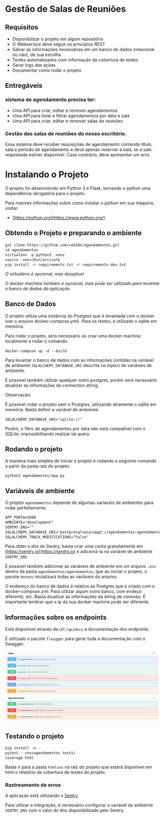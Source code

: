 # Gestão de Salas de Reuniões

## Requisitos

* Disponibilizar o projeto em algum repositório
* O Webservice deve seguir os princípios REST
* Salvar as informações necessárias em um banco de dados (relacional ou não), de sua escolha
* Testes automatizados com informação da cobertura de testes
* Gerar logs das ações
* Documentar como rodar o projeto

## Entregáveis

### sistema de agendamento precisa ter:


 * Uma API para criar, editar e remover agendamentos
 * Uma API para listar e filtrar agendamentos por data e sala
 * Uma API para criar, editar e remover salas de reuniões

### Gestão das salas de reuniões do nosso escritório.

Esse sistema deve receber requisições de agendamento contendo título, sala e período de agendamento e deve apenas reservar a sala, se a sala requisitada estiver disponível. Caso contrário, deve apresentar um erro.

# Instalando o Projeto

O projeto foi desenvolvido em Python 3 e Flask, tornando o python uma dependência obrigatória para o projeto.

Para maiores informações sobre como instalar o python em sua máquina, visitar:

* [https://python.org](https://www.python.org/)


## Obtendo o Projeto e preparando o ambiente

```console
git clone https://github.com/ceb10n/agendamentos.git
cd agendamentos
virtualenv -p python3 .venv
source .venv/bin/activate
pip install -r requirements.txt -r requirements-dev.txt 
```

*O virtualenv é opcional, mas desejável*

*O docker machine também é opcional, mas pode ser utilizado para levantar o banco de dados da aplicação*

## Banco de Dados

O projeto utiliza uma instância do Postgres que é levantada com o docker (ver o arquivo docker-compose.yml).
Para os testes, é utilizado o sqlite em memória.

Para rodar o projeto, será necessário ou criar uma docker machine localmente e rodar o comando:

`docker-compose up -d --build`

Para levantar o banco de dados com as informações contidas na variável de ambiente `SQLALCHEMY_DATABASE_URI` descrita no tópico de variáveis de ambiente.

É possível também utilizar qualquer outro postgres, porém será necessário atualizar as informações da connection string.

Observação:

É possível rodar o projeto sem o Postgres, utilizando diramente o sqlite em memória.
Basta definir a variável de ambiente:

`SQLALCHEMY_DATABASE_URI="sqlite://"`

Porém, o filtro de agendamentos por data não está compatível com o SQLite, impossibilitando realizar tal query.

## Rodando o projeto

A maneira mais simples de iniciar o projeto é rodando o seguinte comando a partir da pasta raíz do projeto:

```console
python3 agendamentos/app.py
```

## Variáveis de ambiente

O projeto `agendamentos` depende de algumas variáveis de ambientes para rodar perfeitamente.

```
APP_PORTA=5000
AMBIENTE="development"
SENTRY_DNS=""
SQLALCHEMY_DATABASE_URI="postgresql+psycopg2://agendamentos:agendamentos@192.168.99.100:5432/agendamentos"
SQLALCHEMY_TRACK_MODIFICATIONS="False"
```

Para obter o dns do Sentry, basta criar uma conta gratuitamente em [https://sentry.io](https://sentry.io) e adicioná-la na variável de ambiente `SENTRY_DNS`

É possível também adicionar as variáveis de ambiente em um arquivo `.env` dentro da pasta `agendamentos/agendamentos`, que ao iniciar o projeto, o pacote `dotenv` inicializará todas as variáveis do arquivo.

O endereço do banco de dados é relativo ao Postgres que é criado com o docker-compose.yml. Para utilizar algum outro banco, com endeço diferente, etc. Basta atualizar as informações da string de conexão.
É importante lembrar que o ip da sua docker machine pode ser diferente.

## Informações sobre os endpoints

Está disponível através da url `/apidocs` a documentação dos endpoints.

É utilizado o pacote `flasgger` para gerar toda a documentação com o Swagger.

![swagger agendamentos](imgs/swagger.png)

## Testando o projeto

```console
pip install -e .
pytest --cov=agendamentos tests/
coverage html
```

Basta ir para a pasta `htmlcov` na raíz do projeto que estará disponível em html o relatório de cobertura de testes do projeto.


### Rastreamento de erros

A aplicação está utilizando o [Sentry](https://sentry.io).

Para utilizar a integração, é necessário configurar a variável de ambiente `SENTRY_DNS` com o valor do dns disponibilizado pelo Sentry.
